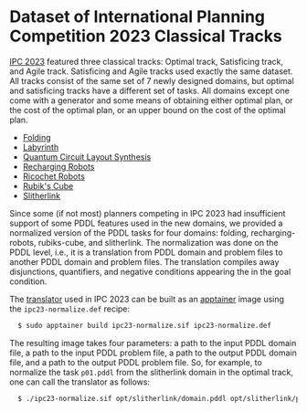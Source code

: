 # Dataset of International Planning Competition 2023 Classical Tracks

[IPC 2023](https://ipc2023-classical.github.io/) featured three classical
tracks: Optimal track, Satisficing track, and Agile track. Satisficing and Agile
tracks used exactly the same dataset. All tracks consist of the same set of 7
newly designed domains, but optimal and satisficing tracks have a different set
of tasks. All domains except one come with a generator and some means of
obtaining either optimal plan, or the cost of the optimal plan, or an upper
bound on the cost of the optimal plan.
- [Folding](https://github.com/ipc2023-classical/domain-folding)
- [Labyrinth](https://github.com/ipc2023-classical/domain-labyrinth)
- [Quantum Circuit Layout Synthesis](https://github.com/ipc2023-classical/domain-quantum-layout)
- [Recharging Robots](https://github.com/ipc2023-classical/domain-recharging-robots)
- [Ricochet Robots](https://github.com/ipc2023-classical/domain-ricochet-robots)
- [Rubik's Cube](https://github.com/ipc2023-classical/domain-rubiks-cube)
- [Slitherlink](https://github.com/ipc2023-classical/domain-slitherlink)


Since some (if not most) planners competing in IPC 2023 had insufficient support
of some PDDL features used in the new domains, we provided a normalized version
of the PDDL tasks for four domains: folding, recharging-robots, rubiks-cube, and
slitherlink. The normalization was done on the PDDL level, i.e., it is a
translation from PDDL domain and problem files to another PDDL domain and
problem files. The translation compiles away disjunctions, quantifiers, and
negative conditions appearing the in the goal condition.

The [translator](https://gitlab.com/danfis/cpddl/-/tree/ipc23-translate) used in
IPC 2023 can be built as an [apptainer](https://apptainer.org) image using the
`ipc23-normalize.def` recipe:
```sh
  $ sudo apptainer build ipc23-normalize.sif ipc23-normalize.def
```
The resulting image takes four parameters: a path to the input PDDL domain file,
a path to the input PDDL problem file, a path to the output PDDL domain file,
and a path to the output PDDL problem file. So, for example, to normalize the
task `p01.pddl` from the slitherlink domain in the optimal track, one can call
the translator as follows:
```sh
  $ ./ipc23-normalize.sif opt/slitherlink/domain.pddl opt/slitherlink/p01.pddl domain-p01-norm.pddl p01-norm.pddl
```
